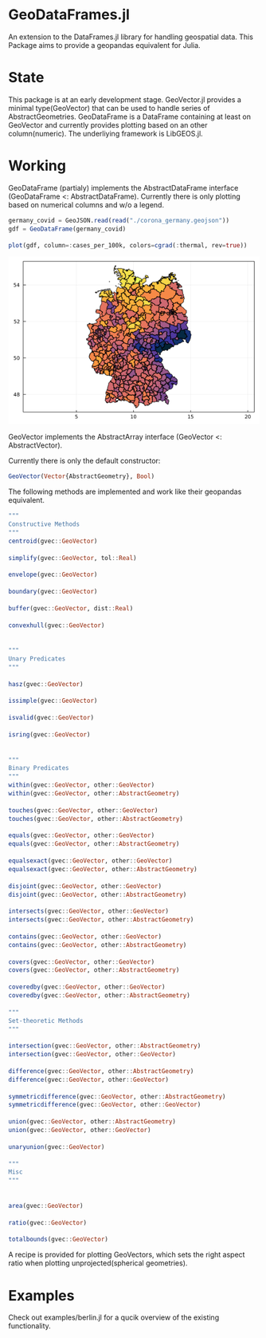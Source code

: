 # GeoDataFrames.jl
An extension to the DataFrames.jl library for handling geospatial data.
This Package aims to provide a geopandas equivalent for Julia.

# State

This package is at an early development stage.
GeoVector.jl provides a minimal type(GeoVector) that can be used to handle series of AbstractGeometries.
GeoDataFrame is a DataFrame containing at least on GeoVector and currently provides plotting based on an other column(numeric).
The underliying framework is LibGEOS.jl.

# Working

GeoDataFrame (partialy) implements the AbstractDataFrame interface (GeoDataFrame <: AbstractDataFrame).
Currently there is only plotting based on numerical columns and w/o a legend.

```Julia
germany_covid = GeoJSON.read(read("./corona_germany.geojson"))
gdf = GeoDataFrame(germany_covid)

plot(gdf, column=:cases_per_100k, colors=cgrad(:thermal, rev=true))
```
![plot](./examples/corona_cases_per_100k.png)

GeoVector implements the AbstractArray interface (GeoVector <: AbstractVector).

Currently there is only the default constructor:
```Julia 
GeoVector(Vector{AbstractGeometry}, Bool)
```

The following methods are implemented and work like their geopandas equivalent.

```Julia
"""
Constructive Methods
"""
centroid(gvec::GeoVector)

simplify(gvec::GeoVector, tol::Real)

envelope(gvec::GeoVector)

boundary(gvec::GeoVector)

buffer(gvec::GeoVector, dist::Real)

convexhull(gvec::GeoVector)


"""
Unary Predicates
"""

hasz(gvec::GeoVector)

issimple(gvec::GeoVector)

isvalid(gvec::GeoVector)

isring(gvec::GeoVector)


"""
Binary Predicates
"""
within(gvec::GeoVector, other::GeoVector)
within(gvec::GeoVector, other::AbstractGeometry)

touches(gvec::GeoVector, other::GeoVector)
touches(gvec::GeoVector, other::AbstractGeometry)

equals(gvec::GeoVector, other::GeoVector)
equals(gvec::GeoVector, other::AbstractGeometry)

equalsexact(gvec::GeoVector, other::GeoVector)
equalsexact(gvec::GeoVector, other::AbstractGeometry)

disjoint(gvec::GeoVector, other::GeoVector)
disjoint(gvec::GeoVector, other::AbstractGeometry)

intersects(gvec::GeoVector, other::GeoVector)
intersects(gvec::GeoVector, other::AbstractGeometry)

contains(gvec::GeoVector, other::GeoVector)
contains(gvec::GeoVector, other::AbstractGeometry)

covers(gvec::GeoVector, other::GeoVector)
covers(gvec::GeoVector, other::AbstractGeometry)

coveredby(gvec::GeoVector, other::GeoVector)
coveredby(gvec::GeoVector, other::AbstractGeometry)

"""
Set-theoretic Methods
"""

intersection(gvec::GeoVector, other::AbstractGeometry)
intersection(gvec::GeoVector, other::GeoVector)

difference(gvec::GeoVector, other::AbstractGeometry)
difference(gvec::GeoVector, other::GeoVector)

symmetricdifference(gvec::GeoVector, other::AbstractGeometry)
symmetricdifference(gvec::GeoVector, other::GeoVector)

union(gvec::GeoVector, other::AbstractGeometry)
union(gvec::GeoVector, other::GeoVector)

unaryunion(gvec::GeoVector)

"""
Misc
"""


area(gvec::GeoVector)

ratio(gvec::GeoVector)

totalbounds(gvec::GeoVector) 
```

A recipe is provided for plotting GeoVectors, which sets the right aspect ratio when plotting unprojected(spherical geometries).

# Examples
Check out examples/berlin.jl for a qucik overview of the existing functionality.
